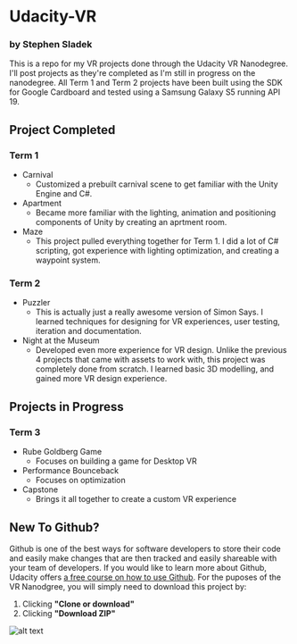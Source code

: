 # Udacity-VR
### by Stephen Sladek

This is a repo for my VR projects done through the Udacity VR Nanodegree. 
I'll post projects as they're completed as I'm still in progress on the nanodegree. 
All Term 1 and Term 2 projects have been built using the SDK for Google Cardboard and tested using a Samsung Galaxy S5 running API 19.

## Project Completed

### Term 1

- Carnival
	- Customized a prebuilt carnival scene to get familiar with the Unity Engine and C#.
- Apartment
	- Became more familiar with the lighting, animation and positioning components of Unity by creating an aprtment room.
- Maze
	- This project pulled everything together for Term 1. I did a lot of C# scripting, got experience with lighting optimization, and creating a waypoint system.

### Term 2

- Puzzler
	- This is actually just a really awesome version of Simon Says. I learned techniques for designing for VR experiences, user testing, iteration and documentation.
- Night at the Museum
	- Developed even more experience for VR design. Unlike the previous 4 projects that came with assets to work with, this project was completely done from scratch. I learned basic 3D modelling, and gained more VR design experience.

## Projects in Progress

### Term 3

- Rube Goldberg Game
	- Focuses on building a game for Desktop VR
- Performance Bounceback
	- Focuses on optimization
- Capstone
	- Brings it all together to create a custom VR experience

## New To Github?

Github is one of the best ways for software developers to store their code and easily make changes that are then tracked and easily shareable with your team of developers. If you would like to learn more about Github, Udacity offers [a free course on how to use Github](https://www.udacity.com/course/how-to-use-git-and-github--ud775). For the puposes of the VR Nanodgree, you will simply need to download this project by:
1. Clicking **"Clone or download"**
2. Clicking **"Download ZIP"**

![alt text](https://d17h27t6h515a5.cloudfront.net/topher/2017/October/59f7ae11_usegithub/usegithub.png "How To Download a Project From Github")
